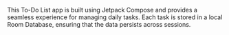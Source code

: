 This To-Do List app is built using Jetpack Compose and provides a seamless experience for managing daily tasks.
Each task is stored in a local Room Database, ensuring that the data persists across sessions.
